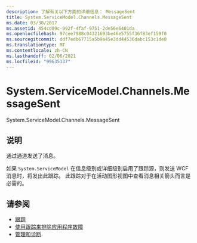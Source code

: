 ```yaml
---
description: 了解有关以下方面的详细信息： MessageSent
title: System.ServiceModel.Channels.MessageSent
ms.date: 03/30/2017
ms.assetid: 454cd09c-992f-4faf-9751-2de56e6401da
ms.openlocfilehash: 97cee7988c04321693be46e5755f36f83ef159f0
ms.sourcegitcommit: ddf7edb67715a5b9a45e3dd44536dabc153c1de0
ms.translationtype: MT
ms.contentlocale: zh-CN
ms.lasthandoff: 02/06/2021
ms.locfileid: "99635137"
---
```

# <a name="systemservicemodelchannelsmessagesent"></a>System.ServiceModel.Channels.MessageSent

System.ServiceModel.Channels.MessageSent  
  
## <a name="description"></a>说明  

 通过通道发送了消息。  
  
 如果 `System.ServiceModel` 在信息级别或详细级别启用了跟踪源，则发送 WCF 消息时，将发出此跟踪。 此跟踪对于在活动图形视图中查看消息相关箭头而言是必需的。  
  
## <a name="see-also"></a>请参阅

- [跟踪](index.md)
- [使用跟踪来排除应用程序故障](using-tracing-to-troubleshoot-your-application.md)
- [管理和诊断](../index.md)
